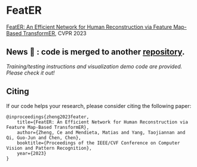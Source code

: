 # FeatER

[FeatER: An Efficient Network for Human Reconstruction via Feature Map-Based TransformER](https://arxiv.org/abs/2205.15448), CVPR 2023

## News :triangular_flag_on_post: : code is merged to another [repository](https://github.com/zczcwh/POTTER/tree/main/human_mesh_recovery).

*Training/testing instructions and visualization demo code are provided. Please check it out!*




## Citing
If our code helps your research, please consider citing the following paper:
    
    @inproceedings{zheng2023feater,
        title={FeatER: An Efficient Network for Human Reconstruction via Feature Map-Based TransformER},
        author={Zheng, Ce and Mendieta, Matias and Yang, Taojiannan and Qi, Guo-Jun and Chen, Chen},
        booktitle={Proceedings of the IEEE/CVF Conference on Computer Vision and Pattern Recognition},
        year={2023}
    }
